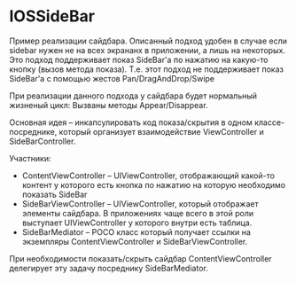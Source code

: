IOSSideBar
==========

Пример реализации сайдбара. Описанный подход удобен в случае если sidebar нужен не на всех экрананх в приложении, а лишь на некоторых. Это подход поддерживает показ SideBar'a по нажатию на какую-то кнопку (вызов метода показа). Т.е. этот подход не поддерживает показ SideBar'а c помощью жестов Pan/DragAndDrop/Swipe

При реализации данного подхода у сайдбара будет нормальный жизненый цикл: Вызваны методы Appear/Disappear.

Основная идея – инкапсулировать код показа/скрытия в одном классе-посреднике, который организует взаимодействие ViewController и SideBarController.

Участники:
 - ContentViewController – UIViewController, отображающий какой-то контент у которого есть кнопка по нажатию на которую необходимо показать SideBar
 - SideBarViewController – UIViewController, который отображает элементы сайдбара. В приложениях чаще всего в этой роли выступает UIViewController у которого внутри есть таблица.
 - SideBarMediator – POCO класс который получает ссылки на экземпляры ContentViewController и SideBarViewController.

При необходимости показать/скрыть сайдбар ContentViewController делегирует эту задачу посреднику SideBarMediator.
